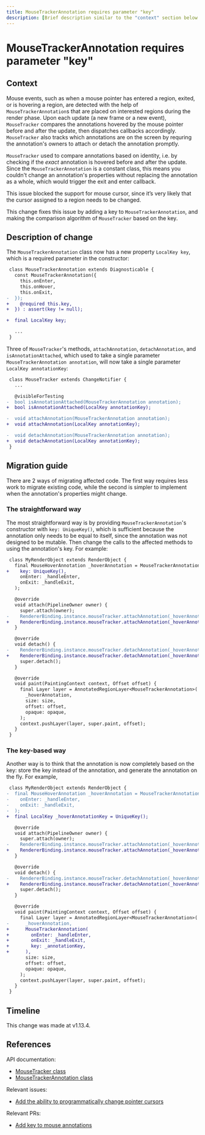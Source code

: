 ```yaml
---
title: MouseTrackerAnnotation requires parameter "key"
description: [Brief description similar to the "context" section below.]
---
```


# MouseTrackerAnnotation requires parameter "key"


## Context

Mouse events, such as when a mouse pointer has entered a region, exited, or
is hovering a region, are detected with the help of
`MouseTrackerAnnotation`s that are placed on interested regions during the
render phase. Upon each update (a new frame or a new event), `MouseTracker`
compares the annotations hovered by the mouse pointer before and after the
update, then dispatches callbacks accordingly. `MouseTracker` also tracks
which annotations are on the screen by requring the annotation's owners to
attach or detach the annotation promptly.

`MouseTracker` used to compare annotations based on identity, i.e. by
checking if the _exact_ annotation is hovered before and after the update.
Since the `MouseTrackerAnnotation` is a constant class, this means you
couldn't change an annotation's properties without replacing the annotation
as a whole, which would trigger the exit and enter callback.

This issue blocked the support for mouse cursor, since it’s very likely that
the cursor assigned to a region needs to be changed.

This change fixes this issue by adding a key to `MouseTrackerAnnotation`,
and making the comparison algorithm of `MouseTracker` based on the key.


## Description of change

The `MouseTrackerAnnotation` class now has a new property `LocalKey key`,
which is a required parameter in the constructor:

```diff
 class MouseTrackerAnnotation extends Diagnosticable {
   const MouseTrackerAnnotation({
     this.onEnter,
     this.onHover,
     this.onExit,
-  });
+    @required this.key,
+  }) : assert(key != null);

+  final LocalKey key;

   ...
 }
```

Three of `MouseTracker`'s methods, `attachAnnotation`, `detachAnnotation`,
and `isAnnotationAttached`, which used to take a single parameter
`MouseTrackerAnnotation annotation`, will now take a single parameter
`LocalKey annotationKey`:

```diff
 class MouseTracker extends ChangeNotifier {
   ...

   @visibleForTesting
-  bool isAnnotationAttached(MouseTrackerAnnotation annotation);
+  bool isAnnotationAttached(LocalKey annotationKey);

-  void attachAnnotation(MouseTrackerAnnotation annotation);
+  void attachAnnotation(LocalKey annotationKey);

-  void detachAnnotation(MouseTrackerAnnotation annotation);
+  void detachAnnotation(LocalKey annotationKey);
 }
```

## Migration guide

There are 2 ways of migrating affected code. The first way requires less
work to migrate existing code, while the second is simpler to implement when the
annotation's properties might change.

### The straightforward way
The most straightforward way is by providing
`MouseTrackerAnnotation`'s constructor with `key: UniqueKey()`, which is
sufficient because the annotation only needs to be equal to itself, since the
annotation was not designed to be mutable. Then change the calls to the
affected methods to using the annotation's key. For example:

```diff
 class MyRenderObject extends RenderObject {
   final MouseHoverAnnotation _hoverAnnotation = MouseTrackerAnnotation(
+    key: UniqueKey(),
     onEnter: _handleEnter,
     onExit: _handleExit,
   );

   @override
   void attach(PipelineOwner owner) {
     super.attach(owner);
-    RendererBinding.instance.mouseTracker.attachAnnotation(_hoverAnnotation);
+    RendererBinding.instance.mouseTracker.attachAnnotation(_hoverAnnotation.key);
   }

   @override
   void detach() {
-    RendererBinding.instance.mouseTracker.detachAnnotation(_hoverAnnotation);
+    RendererBinding.instance.mouseTracker.detachAnnotation(_hoverAnnotation.key);
     super.detach();
   }

   @override
   void paint(PaintingContext context, Offset offset) {
     final Layer layer = AnnotatedRegionLayer<MouseTrackerAnnotation>(
       _hoverAnnotation,
       size: size,
       offset: offset,
       opaque: opaque,
     );
     context.pushLayer(layer, super.paint, offset);
   }
 }
```

### The key-based way

Another way is to think that the annotation is now completely based on the
key: store the key instead of the annotation, and generate the annotation on
the fly. For example,

```diff
 class MyRenderObject extends RenderObject {
-  final MouseHoverAnnotation _hoverAnnotation = MouseTrackerAnnotation(
-    onEnter: _handleEnter,
-    onExit: _handleExit,
-  );
+  final LocalKey _hoverAnnotationKey = UniqueKey();

   @override
   void attach(PipelineOwner owner) {
     super.attach(owner);
-    RendererBinding.instance.mouseTracker.attachAnnotation(_hoverAnnotation);
+    RendererBinding.instance.mouseTracker.attachAnnotation(_hoverAnnotationKey);
   }

   @override
   void detach() {
-    RendererBinding.instance.mouseTracker.detachAnnotation(_hoverAnnotation);
+    RendererBinding.instance.mouseTracker.detachAnnotation(_hoverAnnotationKey);
     super.detach();
   }

   @override
   void paint(PaintingContext context, Offset offset) {
     final Layer layer = AnnotatedRegionLayer<MouseTrackerAnnotation>(
-      _hoverAnnotation,
+      MouseTrackerAnnotation(
+        onEnter: _handleEnter,
+        onExit: _handleExit,
+        key: _annotationKey,
+      ),
       size: size,
       offset: offset,
       opaque: opaque,
     );
     context.pushLayer(layer, super.paint, offset);
   }
 }
```

## Timeline

This change was made at v1.13.4.

## References

API documentation:
* [MouseTracker class](https://api.flutter.dev/flutter/gestures/MouseTracker-class.html)
* [MouseTrackerAnnotation class](https://api.flutter.dev/flutter/gestures/MouseTrackerAnnotation-class.html)

Relevant issues:
* [Add the ability to programmatically change pointer cursors](https://github.com/flutter/flutter/issues/31952)

Relevant PRs:
* [Add key to mouse annotations](https://github.com/flutter/flutter/pull/46034)
